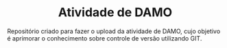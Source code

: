 <h1 align="center">Atividade de DAMO</h1>

<p>Repositório criado para fazer o upload da atividade de DAMO, cujo objetivo é aprimorar o conhecimento sobre controle de versão utilizando GIT.</p>
